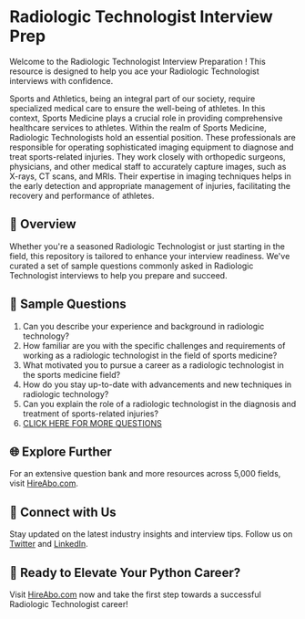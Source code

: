 # Radiologic Technologist Interview Prep

Welcome to the Radiologic Technologist Interview Preparation ! This resource is designed to help you ace your Radiologic Technologist interviews with confidence.

Sports and Athletics, being an integral part of our society, require specialized medical care to ensure the well-being of athletes. In this context, Sports Medicine plays a crucial role in providing comprehensive healthcare services to athletes. Within the realm of Sports Medicine, Radiologic Technologists hold an essential position. These professionals are responsible for operating sophisticated imaging equipment to diagnose and treat sports-related injuries. They work closely with orthopedic surgeons, physicians, and other medical staff to accurately capture images, such as X-rays, CT scans, and MRIs. Their expertise in imaging techniques helps in the early detection and appropriate management of injuries, facilitating the recovery and performance of athletes.

## 🚀 Overview

Whether you're a seasoned Radiologic Technologist or just starting in the field, this repository is tailored to enhance your interview readiness. We've curated a set of sample questions commonly asked in Radiologic Technologist interviews to help you prepare and succeed.

## 📝 Sample Questions

1. Can you describe your experience and background in radiologic technology?
2. How familiar are you with the specific challenges and requirements of working as a radiologic technologist in the field of sports medicine?
3. What motivated you to pursue a career as a radiologic technologist in the sports medicine field?
4. How do you stay up-to-date with advancements and new techniques in radiologic technology?
5. Can you explain the role of a radiologic technologist in the diagnosis and treatment of sports-related injuries?
6. [CLICK HERE FOR MORE QUESTIONS](https://hireabo.com/job/15_1_31/Radiologic%20Technologist)

## 🌐 Explore Further

For an extensive question bank and more resources across 5,000 fields, visit [HireAbo.com](https://www.hireabo.com).

## 📱 Connect with Us

Stay updated on the latest industry insights and interview tips. Follow us on [Twitter](https://twitter.com/hireabo) and [LinkedIn](https://www.linkedin.com/in/hire-abo-3609972a8/).

## 🚀 Ready to Elevate Your Python Career?

Visit [HireAbo.com](https://www.hireabo.com) now and take the first step towards a successful Radiologic Technologist career!